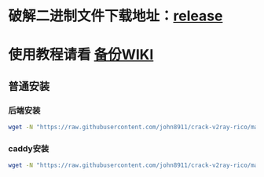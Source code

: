 
# 破解二进制文件下载地址：[release](https://github.com/RManLuo/crack-v2ray-sspanel-v3-mod_Uim-plugin/releases)
# 使用教程请看 [备份WIKI](https://github.com/splendidwrx/v2ray-wiki)

## 普通安装
### 后端安装
``` bash
wget -N "https://raw.githubusercontent.com/john8911/crack-v2ray-rico/master/install-v2ray.sh" && chmod +x install-v2ray.sh && ./install-v2ray.sh
```
### caddy安装
``` bash
wget -N "https://raw.githubusercontent.com/john8911/crack-v2ray-rico/master/install_caddy.sh" && chmod +x install_caddy.sh && ./install_caddy.sh
```
